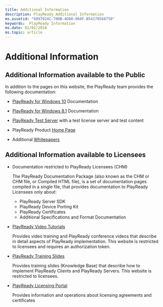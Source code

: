 ```yaml
---
title: Additional Information
description: PlayReady Additional Information
ms.assetid: "6097924C-700B-4D88-960F-B54170568750"
keywords:  PlayReady Information
ms.date: 02/01/2018
ms.topic: article
---
```


# Additional Information

## Additional Information available to the Public

In addition to the pages on this website, the PlayReady team provides the following documentation:

* [PlayReady for Windows 10](/windows/uwp/audio-video-camera/playready-client-sdk) Documentation

* [PlayReady for Windows 8.1](/previous-versions/windows/apps/dn468834(v=ieb.10)) Documentation

* [PlayReady Test Server](https://test.playready.microsoft.com/) with a test license server and test content

* PlayReady Product [Home Page](https://www.microsoft.com/PlayReady/)

* Additional [Whitepapers](https://www.microsoft.com/playready/documents/)

## Additional Information available to Licensees

* Documentation restricted to PlayReady Licensees (CHM)

  The PlayReady Documentation Package (also known as the CHM or CHM file, or Compiled HTML file), is a set of documentation pages compiled in a single file, that provides documentation to PlayReady Licensees only about:

  * PlayReady Server SDK
  * PlayReady Device Porting Kit
  * PlayReady Certificates
  * Additional Specifications and Format Documentation

* [PlayReady Video Tutorials](https://devcenter.ipla.microsoft.com/)

  Provides video training and PlayReady conference videos that describe in detail aspects of PlayReady implementation. This website is restricted to licensees and requires an authorization token.

* [PlayReady Training Slides](https://devcenter.ipla.microsoft.com/)

  Provides training slides (Knowledge Base) that describe how to implement PlayReady Clients and PlayReady Servers. This website is restricted to licensees.

* [PlayReady Licensing Portal](https://devcenter.ipla.microsoft.com/)

  Provides information and operations about licensing agreements and certificates
